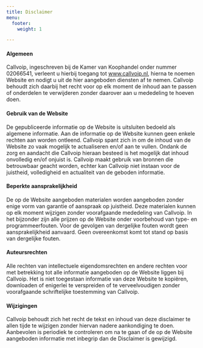 ```yaml
---
title: Disclaimer
menu:
  footer:
    weight: 1

---
```

#### Algemeen

Callvoip, ingeschreven bij de Kamer van Koophandel onder nummer 02066541, verleent u hierbij toegang tot www.callvoip.nl, hierna te noemen Website en nodigt u uit de hier aangeboden diensten af te nemen. Callvoip behoudt zich daarbij het recht voor op elk moment de inhoud aan te passen of onderdelen te verwijderen zonder daarover aan u mededeling te hoeven doen.

#### Gebruik van de Website

De gepubliceerde informatie op de Website is uitsluiten bedoeld als algemene informatie. Aan de informatie op de Website kunnen geen enkele rechten aan worden ontleend. Callvoip spant zich in om de inhoud van de Website zo vaak mogelijk te actualiseren en/of aan te vullen. Ondank de zorg en aandacht die Callvoip hieraan besteed is het mogelijk dat inhoud onvolledig en/of onjuist is. Callvoip maakt gebruik van bronnen die betrouwbaar geacht worden, echter kan Callvoip niet instaan voor de juistheid, volledigheid en actualiteit van de geboden informatie.

#### Beperkte aansprakelijkheid

De op de Website aangeboden materialen worden aangeboden zonder enige vorm van garantie of aanspraak op juistheid. Deze materialen kunnen op elk moment wijzigen zonder voorafgaande mededeling van Callvoip. In het bijzonder zijn alle prijzen op de Website onder voorbehoud van type- en programmeerfouten. Voor de gevolgen van dergelijke fouten wordt geen aansprakelijkheid aanvaard. Geen overeenkomst komt tot stand op basis van dergelijke fouten.

#### Auteursrechten

Alle rechten van intellectuele eigendomsrechten en andere rechten voor met betrekking tot alle informatie aangeboden op de Website liggen bij Callvoip. Het is niet toegestaan informatie van deze Website te kopiëren, downloaden of enigerlei te verspreiden of te verveelvoudigen zonder voorafgaande schriftelijke toestemming van Callvoip.

#### Wijzigingen

Callvoip behoudt zich het recht de tekst en inhoud van deze disclaimer te allen tijde te wijzigen zonder hiervan nadere aankondiging te doen. Aanbevolen is periodiek te controleren om na te gaan of de op de Website aangeboden informatie met inbegrip dan de Disclaimer is gewijzigd.